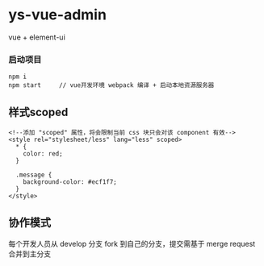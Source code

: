 # ys-vue-admin

vue + element-ui


### 启动项目

``` base
npm i
npm start     // vue开发环境 webpack 编译 + 启动本地资源服务器
```

## 样式scoped

```
<!--添加 "scoped" 属性，将会限制当前 css 块只会对该 component 有效-->
<style rel="stylesheet/less" lang="less" scoped>
  * {
    color: red;
  }

  .message {
    background-color: #ecf1f7;
  }
</style>

```
## 协作模式

每个开发人员从 develop 分支 fork 到自己的分支，提交需基于 merge request 合并到主分支
